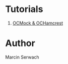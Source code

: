 # Tutorials
1. [OCMock & OCHamcrest](https://github.com/iblis-ms/tutorials/tree/master/Objective-C/OCMock_OCHamcrest)

# Author
Marcin Serwach
